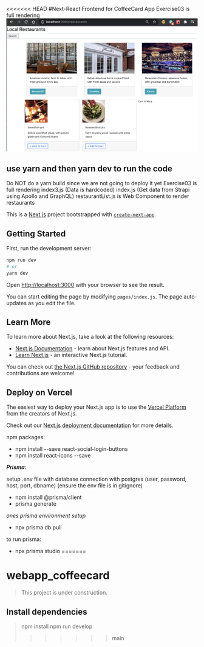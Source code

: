 <<<<<<< HEAD
#Next-React Frontend for CoffeeCard App
Exercise03 is full rendering
<img src = 'restaurants.png'>

## use yarn and then yarn dev to run the code

Do NOT do a yarn build since we are not going to deploy it yet
Exercise03 is full rendering
index3.js (Data is hardcoded)
index.js (Get data from Strapi using Apollo and GraphQL)
restaurantList.js is Web Component to render restaurants

This is a [Next.js](https://nextjs.org/) project bootstrapped with [`create-next-app`](https://github.com/vercel/next.js/tree/canary/packages/create-next-app).

## Getting Started

First, run the development server:

```bash
npm run dev
# or
yarn dev
```

Open [http://localhost:3000](http://localhost:3000) with your browser to see the result.

You can start editing the page by modifying `pages/index.js`. The page auto-updates as you edit the file.

## Learn More

To learn more about Next.js, take a look at the following resources:

- [Next.js Documentation](https://nextjs.org/docs) - learn about Next.js features and API.
- [Learn Next.js](https://nextjs.org/learn) - an interactive Next.js tutorial.

You can check out [the Next.js GitHub repository](https://github.com/vercel/next.js/) - your feedback and contributions are welcome!

## Deploy on Vercel

The easiest way to deploy your Next.js app is to use the [Vercel Platform](https://vercel.com/import?utm_medium=default-template&filter=next.js&utm_source=create-next-app&utm_campaign=create-next-app-readme) from the creators of Next.js.

Check out our [Next.js deployment documentation](https://nextjs.org/docs/deployment) for more details.

npm packages:

- npm install --save react-social-login-buttons
- npm install react-icons --save

**_Prisma:_**

setup .env file with database connection with postgres (user, password, host, port, dbname) (ensure the env file is in gitignore)

- npm install @prisma/client
- prisma generate

_ones prisma environment setup_

- npx prisma db pull

to run prisma:

- npx prisma studio
=======
# webapp_coffeecard
> This project is under construction.
## Install dependencies
> npm install
> npm run develop
>>>>>>> main
